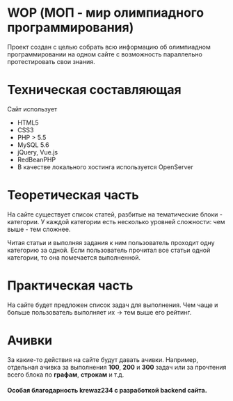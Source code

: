 # WOP (МОП - мир олимпиадного программирования)

Проект создан с целью собрать всю информацию об олимпиадном программировании на одном сайте с возможность параллельно протестировать свои знания.

# Техническая составляющая

Сайт использует
* HTML5
* CSS3
* PHP > 5.5
* MySQL 5.6 
* jQuery, Vue.js
* RedBeanPHP
* В качестве локального хостинга используется OpenServer

# Теоретическая часть

На сайте существует список статей, разбитые на тематические блоки - категории. У каждой категории есть несколько уровней сложности: чем выше - тем сложнее.

Читая статьи и выполняя задания к ним пользователь проходит одну категорию за одной. Если пользователь прочитал все статьи одной категории, то она помечается выполненной.

# Практическая часть

На сайте будет предложен список задач для выполнения. Чем чаще и больше пользователь выполняет их -> тем выше его рейтинг.

# Ачивки

За какие-то действия на сайте будут давать ачивки. Например, отдельная ачивка за выполнения **100**, **200** и **300** задач или за прочтения всего блока по **графам**, **строкам** и т.д.

#### Особая благодарность krewaz234 с разработкой backend сайта.
